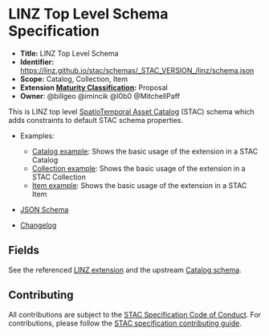 # LINZ Top Level Schema Specification

- **Title:** LINZ Top Level Schema
- **Identifier:**
  <https://linz.github.io/stac/schemas/_STAC_VERSION_/linz/schema.json>
- **Scope:** Catalog, Collection, Item
- **Extension
  [Maturity Classification](https://github.com/radiantearth/stac-spec/tree/master/extensions/README.md#extension-maturity):**
  Proposal
- **Owner**: @billgeo @imincik @l0b0 @MitchellPaff

This is LINZ top level
[SpatioTemporal Asset Catalog](https://github.com/radiantearth/stac-spec) (STAC)
schema which adds constraints to default STAC schema properties.

- Examples:

  - [Catalog example](examples/catalog.json): Shows the basic usage of the
    extension in a STAC Catalog
  - [Collection example](examples/collection.json): Shows the basic usage of the
    extension in a STAC Collection
  - [Item example](examples/item.json): Shows the basic usage of the extension
    in a STAC Item

- [JSON Schema](./schema.json)
- [Changelog](./CHANGELOG.md)

## Fields

See the referenced [LINZ extension](../../extensions/linz) and the upstream [Catalog schema](https://github.com/radiantearth/stac-spec/blob/v1.0.0/catalog-spec/catalog-spec.md).

## Contributing

All contributions are subject to the
[STAC Specification Code of Conduct](https://github.com/radiantearth/stac-spec/blob/master/CODE_OF_CONDUCT.md).
For contributions, please follow the
[STAC specification contributing guide](https://github.com/radiantearth/stac-spec/blob/master/CONTRIBUTING.md).
